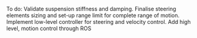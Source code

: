 To do:
Validate suspension stiffness and damping.
Finalise steering elements sizing and set-up range limit for complete range of motion. 
Implement low-level controller for steering and velocity control.
Add high level, motion control through ROS

